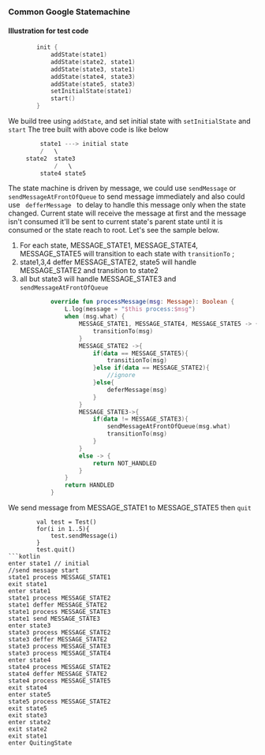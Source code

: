 ### Common Google Statemachine
#### Illustration for test code
```kotlin
        init {
            addState(state1)
            addState(state2, state1)
            addState(state3, state1)
            addState(state4, state3)
            addState(state5, state3)
            setInitialState(state1)
            start()
        }

```
We build tree using <code>addState</code>, and set initial state with <code>setInitialState</code> and <code>start</code>
The tree built with above code is like below
```kotlin
         state1 ---> initial state
         /   \
     state2  state3
             /   \
         state4 state5 
```
The state machine is driven by message, we could use <code>sendMessage</code> or <code>sendMessageAtFrontOfQueue</code> to send message immediately and also could use <code> defferMessage </code> to delay to handle this message only when the state changed. 
Current state will receive the message at first and the message isn't consumed it'll be sent to current state's parent state until it is consumed or the state reach to root. 
Let's see the sample below.
1.  For each state, MESSAGE_STATE1, MESSAGE_STATE4, MESSAGE_STATE5 will transition to each state with <code>transitionTo</code> ;
2.  state1,3,4 deffer MESSAGE_STATE2, state5 will handle MESSAGE_STATE2 and transition to state2 
3.   all but state3 will handle MESSAGE_STATE3 and <code>sendMessageAtFrontOfQueue</code>
```kotlin
            override fun processMessage(msg: Message): Boolean {
                L.log(message = "$this process:$msg")
                when (msg.what) {
                    MESSAGE_STATE1, MESSAGE_STATE4, MESSAGE_STATE5 -> {
                        transitionTo(msg)
                    }
                    MESSAGE_STATE2 ->{
                        if(data == MESSAGE_STATE5){
                            transitionTo(msg)
                        }else if(data == MESSAGE_STATE2){
                            //ignore
                        }else{
                            deferMessage(msg)
                        }
                    }
                    MESSAGE_STATE3->{
                        if(data != MESSAGE_STATE3){
                            sendMessageAtFrontOfQueue(msg.what)
                            transitionTo(msg)
                        }
                    }
                    else -> {
                        return NOT_HANDLED
                    }
                }
                return HANDLED
            }
```
We send message from MESSAGE_STATE1 to MESSAGE_STATE5 then <code>quit</code>
```
        val test = Test()
        for(i in 1..5){
            test.sendMessage(i)
        }
        test.quit()
```kotlin
enter state1 // initial
//send message start
state1 process MESSAGE_STATE1
exit state1
enter state1
state1 process MESSAGE_STATE2
state1 deffer MESSAGE_STATE2
state1 process MESSAGE_STATE3
state1 send MESSAGE_STATE3
enter state3
state3 process MESSAGE_STATE2
state3 deffer MESSAGE_STATE2
state3 process MESSAGE_STATE3
state3 process MESSAGE_STATE4
enter state4
state4 process MESSAGE_STATE2
state4 deffer MESSAGE_STATE2
state4 process MESSAGE_STATE5
exit state4
enter state5
state5 process MESSAGE_STATE2
exit state5
exit state3
enter state2
exit state2
exit state1
enter QuitingState
```